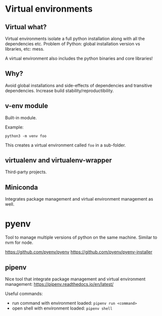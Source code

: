 # Virtual environments

## Virtual what?

Virtual environments isolate a full python installation along with all the dependencies etc. Problem of Python: global installation version vs libraries, etc: mess.

A virtual environment also includes the python binaries and core libraries!

## Why?

Avoid global installations and side-effects of dependencies and transitive dependencies. Increase build stability/reproductibility.

## v-env module
Built-in module.

Example:

`python3 -m venv foo`

This creates a virtual environment called `foo` in a sub-folder.

## virtualenv and virtualenv-wrapper
Third-party projects.

## Miniconda
Integrates package management and virtual environment management as well.

# pyenv
Tool to manage multiple versions of python on the same machine. Similar to nvm for node.

https://github.com/pyenv/pyenv
https://github.com/pyenv/pyenv-installer

## pipenv
Nice tool that integrate package management and virtual environment management: https://pipenv.readthedocs.io/en/latest/

Useful commands:

* run command with environment loaded: `pipenv run <command>`
* open shell with environment loaded: `pipenv shell`
